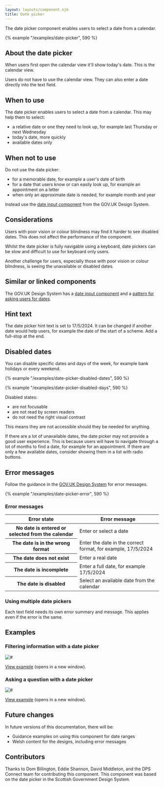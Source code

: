 ```yaml
---
layout: layouts/component.njk
title: Date picker
---
```


<span class="govuk-caption-xl">The date picker component enables users to select a date from a calendar.  </span>

{% example "/examples/date-picker", 590 %}

## About the date picker

When users first open the calendar view it'll show today's date. This is the calendar view.

Users do not have to use the calendar view. They can also enter a date directly into the text field.

## When to use

The date picker enables users to select a date from a calendar. This may help them to select:

- a relative date or one they need to look up, for example last Thursday or next Wednesday
- today's date, more quickly
- available dates only

## When not to use

Do not use the date picker:

- for a memorable date, for example a user's date of birth
- for a date that users know or can easily look up, for example an appointment on a letter
- when only an approximate date is needed, for example month and year

Instead use the [date input component](https://design-system.service.gov.uk/components/date-input/) from the GOV.UK Design System.

## Considerations

Users with poor vision or colour blindness may find it harder to see disabled dates. This does not affect the performance of the component.

Whilst the date picker is fully navigable using a keyboard, date pickers can be slow and difficult to use for keyboard only users.

Another challenge for users, especially those with poor vision or colour blindness, is seeing the unavailable or disabled dates.

## Similar or linked components

The GOV.UK Design System has a [date input component](https://design-system.service.gov.uk/components/date-input/) and a [pattern for asking users for dates](https://design-system.service.gov.uk/patterns/dates/).

## Hint text

The date picker hint text is set to 17/5/2024. It can be changed if another date would help users, for example the date of the start of a scheme. Add a full-stop at the end.

## Disabled dates

<!-- You can set allowed date ranges if you need a user to pick a date within a date range. Individual dates and date ranges can also be disabled in the calendar view.

Users may type unavailable or disabled dates in the input field, so error messages will be necessary.

{% example "/examples/date-picker-min-max", 590 %} -->

You can disable specific dates and days of the week, for example bank holidays or every weekend.

{% example "/examples/date-picker-disabled-dates", 590 %}

{% example "/examples/date-picker-disabled-days", 590 %}

Disabled states:

- are not focusable
- are not read by screen readers
- do not need the right visual contrast

This means they are not accessible should they be needed for anything.

If there are a lot of unavailable dates, the date picker may not provide a good user experience. This is because users will have to navigate through a lot of months to find a date, for example for an appointment. If there are only a few available dates, consider showing them in a list with radio buttons.

## Error messages

Follow the guidance in the [GOV.UK Design System](https://design-system.service.gov.uk/components/error-message/) for error messages.

{% example "/examples/date-picker-error", 590 %}

### Error messages

<table class="govuk-table">
  <thead class="govuk-table__head">
    <tr class="govuk-table__row">
      <th scope="col" class="govuk-table__header">Error state</th>
      <th scope="col" class="govuk-table__header">Error message</th>
    </tr>
  </thead>
  <tbody class="govuk-table__body">
    <tr class="govuk-table__row">
      <th scope="row" class="govuk-table__header">No date is entered or selected from the calendar</th>
      <td class="govuk-table__cell">Enter or select a date</td>
    </tr>
    <tr class="govuk-table__row">
      <th scope="row" class="govuk-table__header">The date is in the wrong format</th>
      <td class="govuk-table__cell">Enter the date in the correct format, for example, 17/5/2024</td>
    </tr>
    <tr class="govuk-table__row">
      <th scope="row" class="govuk-table__header">The date does not exist</th>
      <td class="govuk-table__cell">Enter a real date</td>
    </tr>
    <tr class="govuk-table__row">
      <th scope="row" class="govuk-table__header">The date is incomplete</th>
      <td class="govuk-table__cell">Enter a full date, for example 17/5/2024</td>
    </tr>
    <tr class="govuk-table__row">
      <th scope="row" class="govuk-table__header">The date is disabled</th>
      <td class="govuk-table__cell">Select an available date from the calendar</td>
    </tr>
  </tbody>
</table>

###  Using multiple date pickers

Each text field needs its own error summary and message. This applies even if the error is the same.

## Examples

### Filtering information with a date picker

<p><img src="/assets/images/date-picker-filter-example.svg" alt="#"></p>

[View example](#) (opens in a new window).

### Asking a question with a date picker

<p><img src="/assets/images/date-picker-question-example.svg" alt="#"></p>

[View example](#) (opens in a new window).

## Future changes

In future versions of this documentation, there will be:

- Guidance examples on using this component for date ranges
- Welsh content for the designs, including error messages

## Contributors

Thanks to Dom Billington, Eddie Shannon, David Middleton, and the DPS Connect team for contributing this component. This component was based on the date picker in the Scottish Government Design System.
